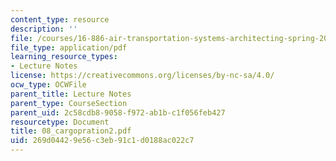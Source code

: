 ```yaml
---
content_type: resource
description: ''
file: /courses/16-886-air-transportation-systems-architecting-spring-2004/269d04429e56c3eb91c1d0188ac022c7_08_cargopration2.pdf
file_type: application/pdf
learning_resource_types:
- Lecture Notes
license: https://creativecommons.org/licenses/by-nc-sa/4.0/
ocw_type: OCWFile
parent_title: Lecture Notes
parent_type: CourseSection
parent_uid: 2c58cdb8-9058-f972-ab1b-c1f056feb427
resourcetype: Document
title: 08_cargopration2.pdf
uid: 269d0442-9e56-c3eb-91c1-d0188ac022c7
---
```

